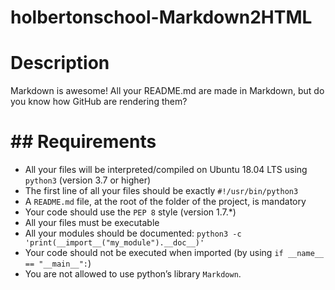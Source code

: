 # holbertonschool-Markdown2HTML


# Description

Markdown is awesome! All your README.md are made in Markdown, but do you know how GitHub are rendering them?

# ## Requirements

* All your files will be interpreted/compiled on Ubuntu 18.04 LTS using `python3` (version 3.7 or higher)
* The first line of all your files should be exactly `#!/usr/bin/python3`
* A `README.md` file, at the root of the folder of the project, is mandatory
* Your code should use the `PEP 8` style (version 1.7.*)
* All your files must be executable
* All your modules should be documented: `python3 -c 'print(__import__("my_module").__doc__)'`
* Your code should not be executed when imported (by using `if __name__ == "__main__":`)
* You are not allowed to use python’s library `Markdown`.
